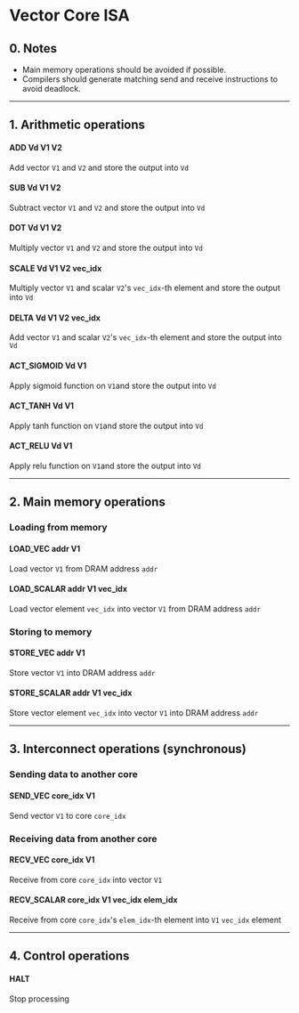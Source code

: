 # Vector Core ISA

## 0. Notes

- Main memory operations should be avoided if possible. 
- Compilers should generate matching send and receive instructions to avoid deadlock.

---

## 1. Arithmetic operations

#### ADD Vd V1 V2

Add vector `V1` and `V2` and store the output into `Vd`

#### SUB Vd V1 V2

Subtract vector `V1` and `V2` and store the output into `Vd`

#### DOT Vd V1 V2

Multiply vector `V1` and `V2` and store the output into `Vd`

#### SCALE Vd V1 V2 vec_idx

Multiply vector `V1` and scalar `V2`'s `vec_idx`-th element and store the output into `Vd`

#### DELTA Vd V1 V2 vec_idx

Add vector `V1` and scalar `V2`'s `vec_idx`-th element and store the output into `Vd`

#### ACT_SIGMOID Vd V1

Apply sigmoid function on `V1`and store the output into `Vd`

#### ACT_TANH Vd V1

Apply tanh function on `V1`and store the output into `Vd`

#### ACT_RELU Vd V1

Apply relu function on `V1`and store the output into `Vd`

---

## 2. Main memory operations

### Loading from memory

#### LOAD_VEC addr V1

Load vector `V1` from DRAM address `addr`

#### LOAD_SCALAR addr V1 vec_idx

Load vector element `vec_idx` into vector `V1` from DRAM address `addr`



### Storing to memory

#### STORE_VEC addr V1

Store vector `V1` into DRAM address `addr`

#### STORE_SCALAR addr V1 vec_idx

Store vector element `vec_idx` into vector `V1` into DRAM address `addr`

---

## 3. Interconnect operations (synchronous)

### Sending data to another core

#### SEND_VEC core_idx V1

Send vector `V1` to core `core_idx`



### Receiving data from another core

#### RECV_VEC core_idx V1

Receive from core `core_idx` into vector `V1` 

#### RECV_SCALAR core_idx V1 vec_idx elem_idx

Receive from core `core_idx`'s `elem_idx`-th element into `V1` `vec_idx` element 

---

## 4. Control operations

#### HALT

Stop processing
